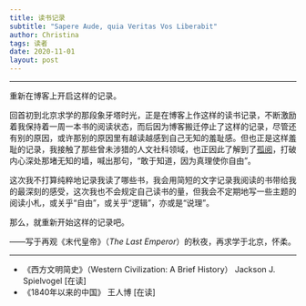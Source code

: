 ```yaml
---
title: 读书记录
subtitle: "Sapere Aude, quia Veritas Vos Liberabit"
author: Christina
tags: 读者
date: 2020-11-01
layout: post
---
```


---

重新在博客上开启这样的记录。

回首初到北京求学的那段象牙塔时光，正是在博客上作这样的读书记录，不断激励着我保持着一周一本书的阅读状态，而后因为博客搬迁停止了这样的记录，尽管还有别的原因，或许那别的原因里有越读越感到自己无知的羞耻感。但也正是这样羞耻的记录，我接触了那些曾未涉猎的人文社科领域，也正因此了解到了[孤阅](https://www.lonelyreader.com)，打破内心深处那堵无知的墙，喊出那句，“敢于知道，因为真理使你自由”。

这次我不打算纯粹地记录我读了哪些书，我会用简短的文字记录我阅读的书带给我的最深刻的感受，这次我也不会规定自己读书的量，但我会不定期地写一些主题的阅读小札，或关乎“自由”，或关乎“逻辑”，亦或是“说理”。

那么，就重新开始这样的记录吧。

——写于再观《末代皇帝》（*The Last Emperor*）的秋夜，再求学于北京，怀柔。

- - -

* 《西方文明简史》（Western Civilization: A Brief History） Jackson J. Spielvogel [在读]
* 《1840年以来的中国》 王人博 [在读]

